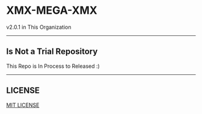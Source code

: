 # XMX-MEGA-XMX
v2.0.1 in This Organization



******************************

## Is Not a Trial Repository

This Repo is In Process to Released :)

******************************

## LICENSE

[MIT LICENSE](https://github.com/X-MEGA-X/XMX-MEGA-XMX/blob/master/LICENSE)
